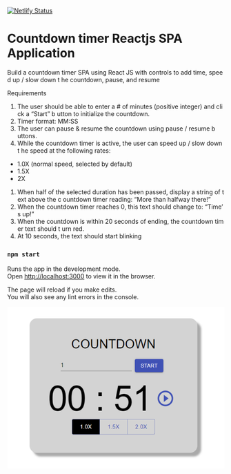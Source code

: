 [![Netlify Status](https://api.netlify.com/api/v1/badges/05f12e4a-6d9b-4244-8e78-940701839e8f/deploy-status)](https://app.netlify.com/sites/friendly-torvalds-cfebf3/deploys)

# Countdown timer Reactjs SPA Application

Build a countdown timer SPA using React JS with controls to add time, speed up / slow down t he countdown,
pause, and resume

Requirements

1. The user should be able to enter a # of minutes (positive integer) and click a “Start” b utton to initialize the countdown.
1. Timer format: MM:SS
1. The user can pause & resume the countdown using pause / resume b uttons.
1. While the countdown timer is active, the user can speed up / slow down t he speed at the following rates:

- 1.0X (normal speed, selected by default)
- 1.5X
- 2X

1. When half of the selected duration has been passed, display a string of text above the c ountdown timer reading: “More than halfway there!”
1. When the countdown timer reaches 0, this text should change to: “Time’s up!”
1. When the countdown is within 20 seconds of ending, the countdown timer text should t urn red.
1. At 10 seconds, the text should start blinking

### `npm start`

Runs the app in the development mode.<br />
Open [http://localhost:3000](http://localhost:3000) to view it in the browser.

The page will reload if you make edits.<br />
You will also see any lint errors in the console.

![Screenshot](/screenshots/screenshot1.png)
